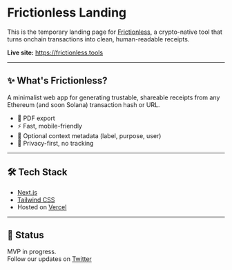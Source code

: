# Frictionless Landing

This is the temporary landing page for [Frictionless](https://frictionless.tools), a crypto-native tool that turns onchain transactions into clean, human-readable receipts.

**Live site:** https://frictionless.tools

---

## ✨ What's Frictionless?

A minimalist web app for generating trustable, shareable receipts from any Ethereum (and soon Solana) transaction hash or URL.

- 🧾 PDF export
- ⚡ Fast, mobile-friendly
- 🧠 Optional context metadata (label, purpose, user)
- 🧱 Privacy-first, no tracking

---

## 🛠 Tech Stack

- [Next.js](https://nextjs.org/)
- [Tailwind CSS](https://tailwindcss.com/)
- Hosted on [Vercel](https://vercel.com)

---

## 🚧 Status

MVP in progress.  
Follow our updates on [Twitter](https://x.com/UseFrictionless)